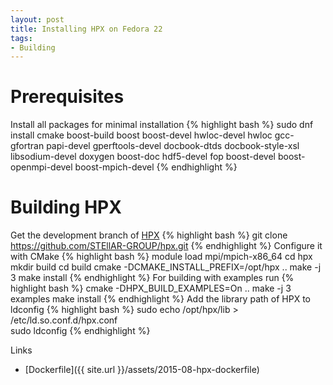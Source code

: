 ```yaml
---
layout: post
title: Installing HPX on Fedora 22
tags:
- Building
---
```

Prerequisites
=====
Install all packages for minimal installation
{% highlight bash %}
sudo dnf install cmake boost-build boost boost-devel hwloc-devel hwloc gcc-gfortran papi-devel gperftools-devel docbook-dtds docbook-style-xsl libsodium-devel doxygen boost-doc hdf5-devel fop boost-devel boost-openmpi-devel boost-mpich-devel 
{% endhighlight %}

Building HPX
=====
Get the development branch of <a href="http://stellar.cct.lsu.edu/tag/hpx/">HPX</a>
{% highlight bash  %}
git clone https://github.com/STEllAR-GROUP/hpx.git
{% endhighlight %}
Configure it with CMake
{% highlight bash  %}
module load mpi/mpich-x86_64
cd hpx
mkdir build
cd build
cmake -DCMAKE_INSTALL_PREFIX=/opt/hpx ..
make -j 3
make install
{% endhighlight %}
For building with examples run 
{% highlight bash  %}
cmake -DHPX_BUILD_EXAMPLES=On ..
make -j 3 examples
make install
{% endhighlight %}
Add the library path of HPX to ldconfig
{% highlight bash  %}
sudo echo /opt/hpx/lib > /etc/ld.so.conf.d/hpx.conf  
sudo ldconfig
{% endhighlight %}
<p>
Links
<ul>
	<li>[Dockerfile]({{ site.url }}/assets/2015-08-hpx-dockerfile)</li>
</ul>
